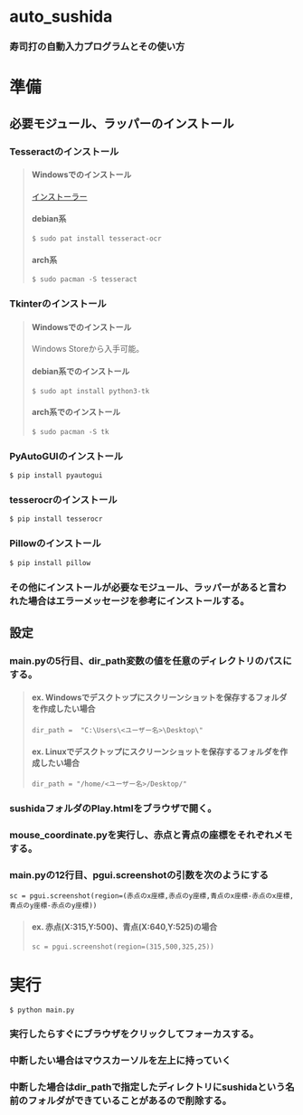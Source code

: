 # auto_sushida
### 寿司打の自動入力プログラムとその使い方
# 準備
## 必要モジュール、ラッパーのインストール
### Tesseractのインストール
>#### Windowsでのインストール
>[インストーラー](https://github.com/UB-Mannheim/tesseract/wiki)
>#### debian系
>```$ sudo pat install tesseract-ocr```
>#### arch系
>```$ sudo pacman -S tesseract```
### Tkinterのインストール
>#### Windowsでのインストール
>Windows Storeから入手可能。
>#### debian系でのインストール
> ```$ sudo apt install python3-tk```
>#### arch系でのインストール
>```$ sudo pacman -S tk```
### PyAutoGUIのインストール
```$ pip install pyautogui```
### tesserocrのインストール
```$ pip install tesserocr```
### Pillowのインストール
```$ pip install pillow```
### その他にインストールが必要なモジュール、ラッパーがあると言われた場合はエラーメッセージを参考にインストールする。
## 設定
### main.pyの5行目、dir_path変数の値を任意のディレクトリのパスにする。
>#### ex. Windowsでデスクトップにスクリーンショットを保存するフォルダを作成したい場合
>```dir_path =  "C:\Users\<ユーザー名>\Desktop\"```
>#### ex. Linuxでデスクトップにスクリーンショットを保存するフォルダを作成したい場合
>```dir_path = "/home/<ユーザー名>/Desktop/"```
### sushidaフォルダのPlay.htmlをブラウザで開く。
### mouse_coordinate.pyを実行し、赤点と青点の座標をそれぞれメモする。
### main.pyの12行目、pgui.screenshotの引数を次のようにする
```sc = pgui.screenshot(region=(赤点のx座標,赤点のy座標,青点のx座標-赤点のx座標,青点のy座標-赤点のy座標))```
>#### ex. 赤点(X:315,Y:500)、青点(X:640,Y:525)の場合
>```sc = pgui.screenshot(region=(315,500,325,25))```
# 実行
```$ python main.py```
### 実行したらすぐにブラウザをクリックしてフォーカスする。
### 中断したい場合はマウスカーソルを左上に持っていく
### 中断した場合はdir_pathで指定したディレクトリにsushidaという名前のフォルダができていることがあるので削除する。
